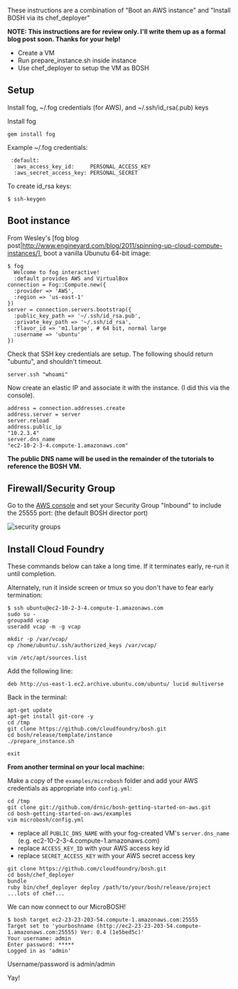 These instructions are a combination of "Boot an AWS instance" and "Install BOSH via its chef_deployer"

**NOTE: This instructions are for review only. I'll write them up as a formal blog post soon. Thanks for your help!**


* Create a VM
* Run prepare_instance.sh inside instance
* Use chef_deployer to setup the VM as BOSH

## Setup

Install fog, \~/.fog credentials (for AWS), and \~/.ssh/id_rsa(.pub) keys

Install fog

```
gem install fog
```

Example \~/.fog credentials:

```
 :default:
  :aws_access_key_id:     PERSONAL_ACCESS_KEY
  :aws_secret_access_key: PERSONAL_SECRET
```
To create id_rsa keys:

```
$ ssh-keygen
```

## Boot instance

From Wesley's [fog blog post|http://www.engineyard.com/blog/2011/spinning-up-cloud-compute-instances/], boot a vanilla Ubunutu 64-bit image:

```
$ fog
  Welcome to fog interactive!
  :default provides AWS and VirtualBox
connection = Fog::Compute.new({
  :provider => 'AWS', 
  :region => 'us-east-1'
})
server = connection.servers.bootstrap({
  :public_key_path => '~/.ssh/id_rsa.pub',
  :private_key_path => '~/.ssh/id_rsa',
  :flavor_id => 'm1.large', # 64 bit, normal large
  :username => 'ubuntu'
})
```

Check that SSH key credentials are setup. The following should return "ubuntu", and shouldn't timeout.

```
server.ssh "whoami"
```

Now create an elastic IP and associate it with the instance. (I did this via the console).

```
address = connection.addresses.create
address.server = server
server.reload
address.public_ip
"10.2.3.4"
server.dns_name
"ec2-10-2-3-4.compute-1.amazonaws.com"
```

**The public DNS name will be used in the remainder of the tutorials to reference the BOSH VM.**

## Firewall/Security Group

Go to the [AWS console](https://console.aws.amazon.com/ec2/home?region=us-east-1#s=SecurityGroups) and set your Security Group "Inbound" to include the 25555 port: (the default BOSH director port)

![security groups](https://img.skitch.com/20120414-m9g6ndg3gfjs7kdqhbp2y9a6y.png)

## Install Cloud Foundry

These commands below can take a long time. If it terminates early, re-run it until completion.

Alternately, run it inside screen or tmux so you don't have to fear early termination:

```
$ ssh ubuntu@ec2-10-2-3-4.compute-1.amazonaws.com
sudo su -
groupadd vcap 
useradd vcap -m -g vcap

mkdir -p /var/vcap/
cp /home/ubuntu/.ssh/authorized_keys /var/vcap/

vim /etc/apt/sources.list
```

Add the following line:

```
deb http://us-east-1.ec2.archive.ubuntu.com/ubuntu/ lucid multiverse
```

Back in the terminal:

```
apt-get update
apt-get install git-core -y
cd /tmp
git clone https://github.com/cloudfoundry/bosh.git
cd bosh/release/template/instance
./prepare_instance.sh

exit
```

**From another terminal on your local machine:**

Make a copy of the `examples/microbosh` folder and add your AWS credentials as appropriate into `config.yml`:

```
cd /tmp
git clone git://github.com/drnic/bosh-getting-started-on-aws.git
cd bosh-getting-started-on-aws/examples
vim microbosh/config.yml
```

* replace all `PUBLIC_DNS_NAME` with your fog-created VM's `server.dns_name` (e.g. ec2-10-2-3-4.compute-1.amazonaws.com)
* replace `ACCESS_KEY_ID` with your AWS access key id
* replace `SECRET_ACCESS_KEY` with your AWS secret access key


```
git clone https://github.com/cloudfoundry/bosh.git
cd bosh/chef_deployer
bundle
ruby bin/chef_deployer deploy /path/to/your/bosh/release/project
...lots of chef...
```

We can now connect to our MicroBOSH!

```
$ bosh target ec2-23-23-203-54.compute-1.amazonaws.com:25555
Target set to 'yourboshname (http://ec2-23-23-203-54.compute-1.amazonaws.com:25555) Ver: 0.4 (1e5bed5c)'
Your username: admin
Enter password: *****
Logged in as 'admin'
```

Username/password is admin/admin

Yay!
